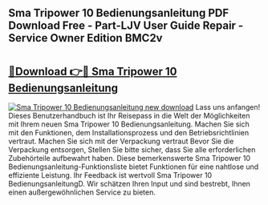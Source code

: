 ## Sma Tripower 10 Bedienungsanleitung PDF Download Free - Part-LJV User Guide Repair - Service Owner Edition BMC2v

# <h2><a href="http://df34c8t.blite.top/?on=Sma+Tripower+10+Bedienungsanleitung">🔗Download 👉🔴 Sma Tripower 10 Bedienungsanleitung</a></h2>

[![Sma Tripower 10 Bedienungsanleitung new download](https://i.imgur.com/lujVjoI.png)](http://df34c8t.blite.top/?on=Sma+Tripower+10+Bedienungsanleitung)
Lass uns anfangen! Dieses Benutzerhandbuch ist Ihr Reisepass in die Welt der Möglichkeiten mit Ihrem neuen Sma Tripower 10 Bedienungsanleitung. Machen Sie sich mit den Funktionen, dem Installationsprozess und den Betriebsrichtlinien vertraut. Machen Sie sich mit der Verpackung vertraut Bevor Sie die Verpackung entsorgen, Stellen Sie bitte sicher, dass Sie alle erforderlichen Zubehörteile aufbewahrt haben. Diese bemerkenswerte Sma Tripower 10 Bedienungsanleitung-Funktionsliste bietet Funktionen für eine nahtlose und effiziente Leistung. Ihr Feedback ist wertvoll Sma Tripower 10 BedienungsanleitungD. Wir schätzen Ihren Input und sind bestrebt, Ihnen einen außergewöhnlichen Service zu bieten.
